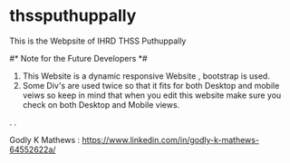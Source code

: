 # thssputhuppally
This is the Webpsite of IHRD THSS Puthuppally
 
#* Note for the Future Developers *#
 1. This Website is a dynamic responsive Website , bootstrap is used.
 2. Some Div's are used twice so that it fits for both Desktop and mobile veiws so keep in mind that when you edit this website make sure you check on both Desktop and Mobile views.

.
.

Godly K Mathews : https://www.linkedin.com/in/godly-k-mathews-64552622a/

